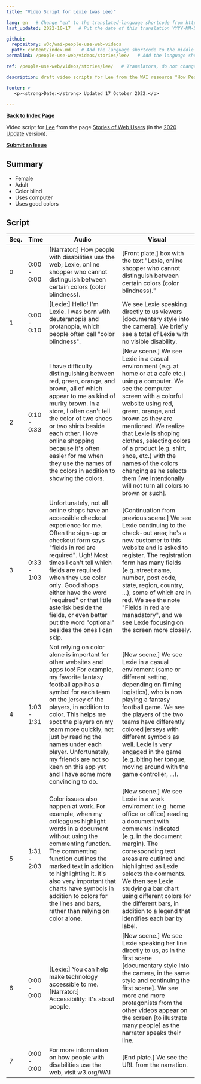 ```yaml
---
title: "Video Script for Lexie (was Lee)"

lang: en   # Change "en" to the translated-language shortcode from https://www.iana.org/assignments/language-subtag-registry/language-subtag-registry
last_updated: 2022-10-17   # Put the date of this translation YYYY-MM-DD (with month in the middle)

github:
  repository: w3c/wai-people-use-web-videos
  path: content/index.md    # Add the language shortcode to the middle of the filename, for example: content/index.fr.md
permalink: /people-use-web/videos/stories/lee/   # Add the language shortcode to the end, with no slash at end, for example: /link/to/page/fr

ref: /people-use-web/videos/stories/lee/   # Translators, do not change this

description: draft video scripts for Lee from the WAI resource "How People with Disabilities Use the Web"

footer: >
   <p><strong>Date:</strong> Updated 17 October 2022.</p>

---
```


**[Back to Index Page](../../)**

Video script for [Lee](https://deploy-preview-113--wai-people-use-web.netlify.app/people-use-web/user-stories-four/) from the page [Stories of Web Users](https://deploy-preview-113--wai-people-use-web.netlify.app/people-use-web/user-stories/) (in the [2020 Update](https://github.com/w3c/wai-people-use-web/wiki/Persona-development) version).

**[Submit an Issue](https://github.com/w3c/wai-people-use-web-videos/issues/new?title=[Lee])**

## Summary

* Female
* Adult
* Color blind
* Uses computer
* Uses good colors

## Script

| Seq. | Time | Audio | Visual |
| --- | --- | --- | --- |
| 0 | 0:00 - 0:00 | [Narrator:] How people with disabilities use the web; Lexie, online shopper who cannot distinguish between certain colors (color blindness). | [Front plate.] box with the text "Lexie, online shopper who cannot distinguish between certain colors (color blindness)." |
| 1 | 0:00 - 0:10 | [Lexie:] Hello! I'm Lexie. I was born with deuteranopia and protanopia, which people often call "color blindness". | We see Lexie speaking directly to us viewers [documentary style into the camera]. We briefly see a total of Lexie with no visible disability. |
| 2 | 0:10 - 0:33 | I have difficulty distinguishing between red, green, orange, and brown, all of which appear to me as kind of murky brown. In a store, I often can't tell the color of two shoes or two shirts beside each other. I love online shopping because it's often easier for me when they use the names of the colors in addition to showing the colors. | [New scene.] We see Lexie in a casual environment (e.g. at home or at a cafe etc.) using a computer. We see the computer screen with a colorful website using red, green, orange, and brown as they are mentioned. We realize that Lexie is shoping clothes, selecting colors of a product (e.g. shirt, shoe, etc.) with the names of the colors changing as he selects them  [we intentionally will not turn all colors to brown or such]. |
| 3 | 0:33 - 1:03 | Unfortunately, not all online shops have an accessible checkout experience for me. Often the sign-up or checkout form says "fields in red are required". Ugh! Most times I can't tell which fields are required when they use color only. Good shops either have the word "required" or that little asterisk beside the fields, or even better put the word "optional" besides the ones I can skip. | [Continuation from previous scene.] We see Lexie continuing to the check-out area; he's a new customer to this website and is asked to register. The registration form has many fields (e.g. street name, number, post code, state, region, country, ...), some of which are in red. We see the note "Fields in red are manadatory", and we see Lexie focusing on the screen more closely. |
| 4 | 1:03 - 1:31 | Not relying on color alone is important for other websites and apps too! For example, my favorite fantasy football app has a symbol for each team on the jersey of the players, in addition to color. This helps me spot the players on my team more quickly, not just by reading the names under each player. Unfortunately, my friends are not so keen on this app yet and I have some more convincing to do. | [New scene.] We see Lexie in a casual enviroment (same or different setting, depending on filming logistics), who is now playing a fantasy football game. We see the players of the two teams have differently colored jerseys with different symbols as well. Lexie is very engaged in the game (e.g. biting her tongue, moving around with the game controller, ...). |
| 5 | 1:31 - 2:03 | Color issues also happen at work. For example, when my colleagues highlight words in a document without using the commenting function. The commenting function outlines the marked text in addition to highlighting it. It's also very important that charts have symbols in addition to colors for the lines and bars, rather than relying on color alone. | [New scene.] We see Lexie in a work enviroment (e.g. home office or office) reading a document with comments indicated (e.g. in the document margin). The corresponding text areas are outlined and highlighted as Lexie selects the comments. We then see Lexie studying a bar chart using different colors for the different bars, in addition to a legend that identifies each bar by label. |
| 6 | 0:00 - 0:00 | [Lexie:] You can help make technology accessible to me. [Narrator:] Accessibility: It's about people. | [New scene.] We see Lexie speaking her line directly to us, as in the first scene [documentary style into the camera, in the same style and continuing the first scene]. We see more and more protagonists from the other videos appear on the screen [to illustrate many people] as the narrator speaks their line. |
| 7 | 0:00 - 0:00 | For more information on how people with disabilities use the web, visit w3.org/WAI | [End plate.] We see the URL from the narration. |
